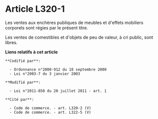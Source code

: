 # Article L320-1

Les ventes aux enchères publiques de meubles et d'effets mobiliers corporels sont régies par le présent titre.

Les ventes de comestibles et d'objets de peu de valeur, à cri public, sont libres.

**Liens relatifs à cet article**

	**Codifié par**:

	  - Ordonnance n°2000-912 du 18 septembre 2000
	  - Loi n°2003-7 du 3 janvier 2003

	**Modifié par**:

	  - Loi n°2011-850 du 20 juillet 2011 - art. 1

	**Cité par**:

	  - Code de commerce. - art. L320-2 (V)
	  - Code de commerce. - art. L322-5 (V)
